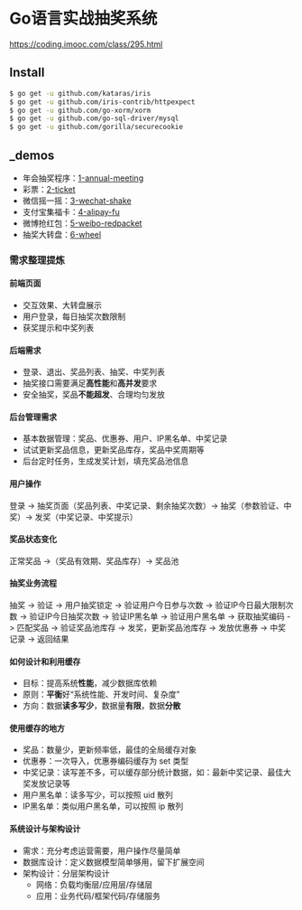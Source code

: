 # Go语言实战抽奖系统

https://coding.imooc.com/class/295.html

## Install

```bash
$ go get -u github.com/kataras/iris
$ go get -u github.com/iris-contrib/httpexpect
$ go get -u github.com/go-xorm/xorm
$ go get -u github.com/go-sql-driver/mysql
$ go get -u github.com/gorilla/securecookie
```

## _demos

- 年会抽奖程序：[1-annual-meeting](./_demo/1-annual-meeting/main.go)
- 彩票：[2-ticket](./_demo/2-ticket/main.go)
- 微信摇一摇：[3-wechat-shake](./_demo/3-wechat-shake/main.go)
- 支付宝集福卡：[4-alipay-fu](./_demo/4-alipay-fu/main.go)
- 微博抢红包：[5-weibo-redpacket](./_demo/5-weibo-redpacket/main.go)
- 抽奖大转盘：[6-wheel](./_demo/6-wheel/main.go)

### 需求整理提炼

#### 前端页面

- 交互效果、大转盘展示
- 用户登录，每日抽奖次数限制
- 获奖提示和中奖列表

#### 后端需求

- 登录、退出、奖品列表、抽奖、中奖列表
- 抽奖接口需要满足**高性能**和**高并发**要求
- 安全抽奖，奖品**不能超发**、合理均匀发放

#### 后台管理需求

- 基本数据管理：奖品、优惠券、用户、IP黑名单、中奖记录
- 试试更新奖品信息，更新奖品库存，奖品中奖周期等
- 后台定时任务，生成发奖计划，填充奖品池信息

#### 用户操作

登录 -> 抽奖页面（奖品列表、中奖记录、剩余抽奖次数）-> 抽奖（参数验证、中奖）-> 发奖（中奖记录、中奖提示）

#### 奖品状态变化

正常奖品 ->（奖品有效期、奖品库存）-> 奖品池

#### 抽奖业务流程

抽奖 -> 验证 -> 用户抽奖锁定 -> 验证用户今日参与次数 -> 验证IP今日最大限制次数 -> 验证IP今日抽奖次数 -> 验证IP黑名单 -> 验证用户黑名单 -> 获取抽奖编码 -> 匹配奖品 -> 验证奖品池库存 -> 发奖，更新奖品池库存 -> 发放优惠券 -> 中奖记录 -> 返回结果


#### 如何设计和利用缓存

- 目标：提高系统**性能**，减少数据库依赖
- 原则：**平衡**好“系统性能、开发时间、复杂度”
- 方向：数据**读多写少**，数据量**有限**，数据**分散**

#### 使用缓存的地方

- 奖品：数量少，更新频率低，最佳的全局缓存对象
- 优惠券：一次导入，优惠券编码缓存为 set 类型
- 中奖记录：读写差不多，可以缓存部分统计数据，如：最新中奖记录、最佳大奖发放记录等
- 用户黑名单：读多写少，可以按照 uid 散列
- IP黑名单：类似用户黑名单，可以按照 ip 散列

#### 系统设计与架构设计

- 需求：充分考虑运营需要，用户操作尽量简单
- 数据库设计：定义数据模型简单够用，留下扩展空间
- 架构设计：分层架构设计
    - 网络：负载均衡层/应用层/存储层
    - 应用：业务代码/框架代码/存储服务
